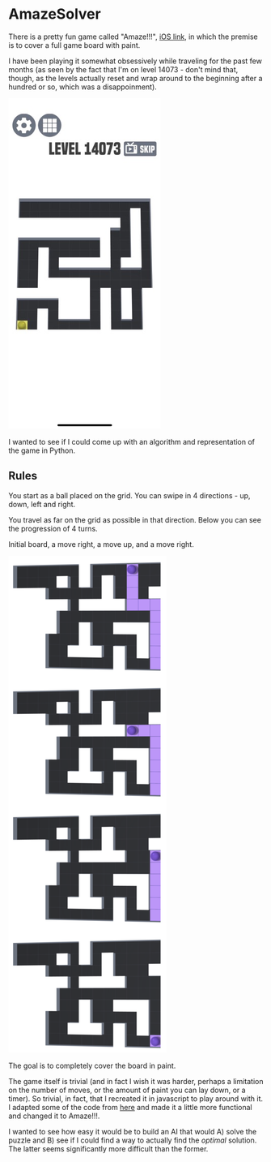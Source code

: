 # AmazeSolver

There is a pretty fun game called "Amaze!!!", [iOS link](https://itunes.apple.com/us/app/amaze/id1452526406?mt=8), in which the premise is to cover a full game board with paint. 

I have been playing it somewhat obsessively while traveling for the past few months (as seen by the fact that I'm on level 14073 - don't mind that, though, as the levels actually reset and wrap around to the beginning after a hundred or so, which was a disappoinment).

![screenshot](screenshot.jpg)

I wanted to see if I could come up with an algorithm and representation of the game in Python.


## Rules

You start as a ball placed on the grid. You can swipe in 4 directions - up, down, left and right. 

You travel as far on the grid as possible in that direction. Below you can see the progression of 4 turns. 

Initial board, a move right, a move up, and a move right.

![initial game](screen1.png)

The goal is to completely cover the board in paint.

The game itself is trivial (and in fact I wish it was harder, perhaps a limitation on the number of moves, or the amount of paint you can lay down, or a timer). So trivial, in fact, that I recreated it in javascript to play around with it. I adapted some of the code from [here](http://jsfiddle.net/n8j1s/4y22135r/) and made it a little more functional and changed it to Amaze!!!.  

I wanted to see how easy it would be to build an AI that would A) solve the puzzle and B) see if I could find a way to actually find the *optimal* solution. The latter seems significantly more difficult than the former. 